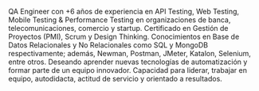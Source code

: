 QA Engineer con +6 años de experiencia en API Testing, Web Testing, Mobile Testing & Performance Testing en organizaciones de banca, telecomunicaciones, comercio y startup. Certificado en Gestión de Proyectos (PMI), Scrum y Design Thinking. Conocimientos en Base de Datos Relacionales y No Relacionales como SQL y MongoDB respectivamente; además, Newman, Postman, JMeter, Katalon, Selenium, entre otros. Deseando aprender nuevas tecnologías de automatización y formar parte de un equipo innovador. Capacidad para liderar, trabajar en equipo, autodidacta, actitud de servicio y orientado a resultados.
